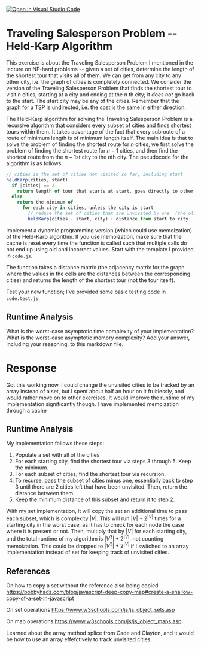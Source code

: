 [![Open in Visual Studio Code](https://classroom.github.com/assets/open-in-vscode-718a45dd9cf7e7f842a935f5ebbe5719a5e09af4491e668f4dbf3b35d5cca122.svg)](https://classroom.github.com/online_ide?assignment_repo_id=12774862&assignment_repo_type=AssignmentRepo)
# Traveling Salesperson Problem -- Held-Karp Algorithm

This exercise is about the Traveling Salesperson Problem I mentioned in the
lecture on NP-hard problems -- given a set of cities, determine the length of
the shortest tour that visits all of them. We can get from any city to any other
city, i.e. the graph of cities is completely connected. We consider the version
of the Traveling Salesperson Problem that finds the shortest tour to visit $n$
cities, starting at a city and ending at the $n$ th city; it *does not* go
back to the start. The start city may be any of the cities. Remember that the
graph for a TSP is undirected, i.e. the cost is the same in either direction.

The Held-Karp algorithm for solving the Traveling Salesperson Problem is a
recursive algorithm that considers every subset of cities and finds shortest
tours within them. It takes advantage of the fact that every subroute of a route
of minimum length is of minimum length itself. The main idea is that to solve
the problem of finding the shortest route for $n$ cities, we first solve the
problem of finding the shortest route for $n-1$ cities, and then find the
shortest route from the $n-1$st city to the $n$th city. The pseudocode for the
algorithm is as follows:

```javascript
// cities is the set of cities not visited so far, including start
heldKarp(cities, start)
  if |cities| == 2
    return length of tour that starts at start, goes directly to other city in cities
  else
    return the minimum of
      for each city in cities, unless the city is start
        // reduce the set of cities that are unvisited by one  (the old start), set the new start, add on the distance from old start to new start
        heldKarp(cities - start, city) + distance from start to city
```

Implement a dynamic programming version (which could use memoization) of the
Held-Karp algorithm. If you use memoization, make sure that the cache is reset
every time the function is called such that multiple calls do not end up using
old and incorrect values. Start with the template I provided in `code.js`.

The function takes a distance matrix (the adjacency matrix for the graph where
the values in the cells are the distances between the corresponding cities) and
returns the length of the shortest tour (not the tour itself).

Test your new function; I've provided some basic testing code in `code.test.js`.

## Runtime Analysis

What is the worst-case asymptotic time complexity of your implementation? What
is the worst-case asymptotic memory complexity? Add your answer, including your
reasoning, to this markdown file.


# Response
Got this working now. I could change the unvisited cities to be tracked by an array instead of a set, but I spent about half an hour on it fruitlessly, and would rather move on to other exercises. It would improve the runtime of my implementation significantly though. I have implemented memoization through a cache

## Runtime Analysis
My implementation follows these steps:
1. Populate a set with all of the cities
2. For each starting city, find the shortest tour via steps 3 through 5. Keep the minimum.
3. For each subset of cities, find the shortest tour via recursion.
4. To recurse, pass the subset of cities minus one, essentially back to step 3 until there are 2 cities left that have been unvisited. Then, return the distance between them.
5. Keep the minimum distance of this subset and return it to step 2.

With my set implementation, it will copy the set an additional time to pass each subset, which is complexity $|V|$. This will run $|V|+2^{|V|}$ times for a starting city in the worst case, as it has to check for each node the case where it is present or not. Then, multiply that by $|V|$ for each starting city, and the total runtime of my algorithm is $|V^3|+2^{|V|}$, not counting memoization. This could be dropped to $|V^2|+2^{|V|}$ if I switched to an array implementation instead of set for keeping track of unvisited cities.

## References
On how to copy a set without the reference also being copied
https://bobbyhadz.com/blog/javascript-deep-copy-map#create-a-shallow-copy-of-a-set-in-javascript

On set operations
https://www.w3schools.com/js/js_object_sets.asp

On map operations
https://www.w3schools.com/js/js_object_maps.asp

Learned about the array method splice from Cade and Clayton, and it would be how to use an array effefctively to track unvisited cities.
